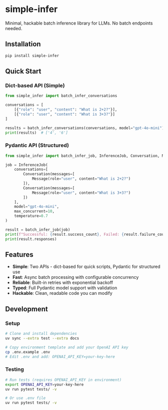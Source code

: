 # simple-infer

Minimal, hackable batch inference library for LLMs. No batch endpoints needed.

## Installation

```bash
pip install simple-infer
```

## Quick Start

### Dict-based API (Simple)

```python
from simple_infer import batch_infer_conversations

conversations = [
    [{"role": "user", "content": "What is 2+2?"}],
    [{"role": "user", "content": "What is 3+3?"}]
]

results = batch_infer_conversations(conversations, model="gpt-4o-mini")
print(results)  # ['4', '6']
```

### Pydantic API (Structured)

```python
from simple_infer import batch_infer_job, InferenceJob, Conversation, Message

job = InferenceJob(
    conversations=[
        Conversation(messages=[
            Message(role="user", content="What is 2+2?")
        ]),
        Conversation(messages=[
            Message(role="user", content="What is 3+3?")
        ])
    ],
    model="gpt-4o-mini",
    max_concurrent=10,
    temperature=0.7
)

result = batch_infer_job(job)
print(f"Successful: {result.success_count}, Failed: {result.failure_count}")
print(result.responses)
```

## Features

- **Simple**: Two APIs - dict-based for quick scripts, Pydantic for structured use
- **Fast**: Async batch processing with configurable concurrency
- **Reliable**: Built-in retries with exponential backoff  
- **Typed**: Full Pydantic model support with validation
- **Hackable**: Clean, readable code you can modify

## Development

### Setup
```bash
# Clone and install dependencies
uv sync --extra test --extra docs

# Copy environment template and add your OpenAI API key
cp .env.example .env
# Edit .env and add: OPENAI_API_KEY=your-key-here
```

### Testing
```bash
# Run tests (requires OPENAI_API_KEY in environment)
export OPENAI_API_KEY=your-key-here
uv run pytest tests/ -v

# Or use .env file
uv run pytest tests/ -v
```
